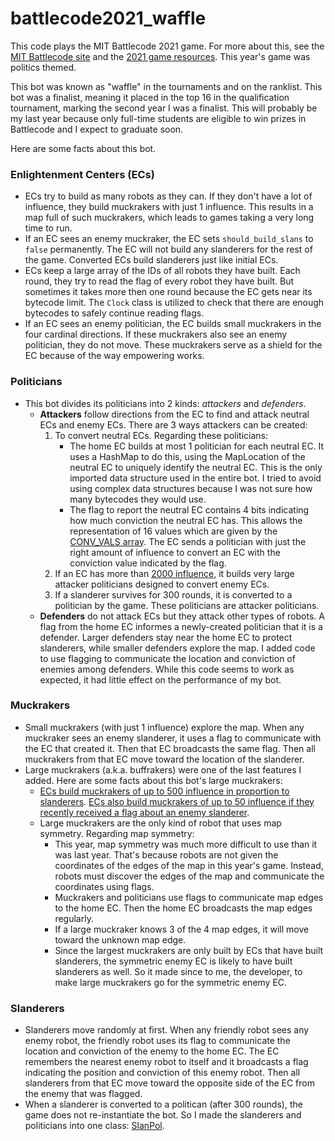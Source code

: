 # battlecode2021_waffle

This code plays the MIT Battlecode 2021 game.  For more about this, see the [MIT Battlecode site](https://battlecode.org/) and the [2021 game resources](https://2021.battlecode.org/resources).  This year's game was politics themed.

This bot was known as "waffle" in the tournaments and on the ranklist.  This bot was a finalist, meaning it placed in the top 16 in the qualification tournament, marking the second year I was a finalist.  This will probably be my last year because only full-time students are eligible to win prizes in Battlecode and I expect to graduate soon.

Here are some facts about this bot.

### Enlightenment Centers (ECs)
- ECs try to build as many robots as they can.  If they don't have a lot of influence, they build muckrakers with just 1 influence.  This results in a map full of such muckrakers, which leads to games taking a very long time to run.
- If an EC sees an enemy muckraker, the EC sets `should_build_slans` to `false` permanently.  The EC will not build any slanderers for the rest of the game.  Converted ECs build slanderers just like initial ECs.
- ECs keep a large array of the IDs of all robots they have built.  Each round, they try to read the flag of every robot they have built.  But sometimes it takes more then one round because the EC gets near its bytecode limit.  The `Clock` class is utilized to check that there are enough bytecodes to safely continue reading flags.
- If an EC sees an enemy politician, the EC builds small muckrakers in the four cardinal directions.  If these muckrakers also see an enemy politician, they do not move.  These muckrakers serve as a shield for the EC because of the way empowering works.

### Politicians
- This bot divides its politicians into 2 kinds: *attackers* and *defenders*.
    - **Attackers** follow directions from the EC to find and attack neutral ECs and enemy ECs.  There are 3 ways attackers can be created:
        1. To convert neutral ECs.  Regarding these politicians:
            - The home EC builds at most 1 politician for each neutral EC.  It uses a HashMap to do this, using the MapLocation of the neutral EC to uniquely identify the neutral EC.  This is the only imported data structure used in the entire bot.  I tried to avoid using complex data structures because I was not sure how many bytecodes they would use.
            - The flag to report the neutral EC contains 4 bits indicating how much conviction the neutral EC has.  This allows the representation of 16 values which are given by the [CONV_VALS array](https://github.com/winkelmantanner/battlecode2021_waffle/blob/49d0a7c799c313e9bdf6f50a614cf4a91a3b4412/Robot.java#L190).  The EC sends a politician with just the right amount of influence to convert an EC with the conviction value indicated by the flag.
        2. If an EC has more than [2000 influence](https://github.com/winkelmantanner/battlecode2021_waffle/blob/49d0a7c799c313e9bdf6f50a614cf4a91a3b4412/EnlightenmentCenter.java#L345), it builds very large attacker politicians designed to convert enemy ECs.
        3. If a slanderer survives for 300 rounds, it is converted to a politician by the game.  These politicians are attacker politicians.
    - **Defenders** do not attack ECs but they attack other types of robots.  A flag from the home EC informes a newly-created politician that it is a defender.  Larger defenders stay near the home EC to protect slanderers, while smaller defenders explore the map.  I added code to use flagging to communicate the location and conviction of enemies among defenders.  While this code seems to work as expected, it had little effect on the performance of my bot.

### Muckrakers
- Small muckrakers (with just 1 influence) explore the map.  When any muckraker sees an enemy slanderer, it uses a flag to communicate with the EC that created it.  Then that EC broadcasts the same flag.  Then all muckrakers from that EC move toward the location of the slanderer.
- Large muckrakers (a.k.a. buffrakers) were one of the last features I added.  Here are some facts about this bot's large muckrakers:
    - [ECs build muckrakers of up to 500 influence in proportion to slanderers](https://github.com/winkelmantanner/battlecode2021_waffle/blob/49d0a7c799c313e9bdf6f50a614cf4a91a3b4412/EnlightenmentCenter.java#L309).  [ECs also build muckrakers of up to 50 influence if they recently received a flag about an enemy slanderer](https://github.com/winkelmantanner/battlecode2021_waffle/blob/49d0a7c799c313e9bdf6f50a614cf4a91a3b4412/EnlightenmentCenter.java#L378).
    - Large muckrakers are the only kind of robot that uses map symmetry.  Regarding map symmetry:
        - This year, map symmetry was much more difficult to use than it was last year.  That's because robots are not given the coordinates of the edges of the map in this year's game.  Instead, robots must discover the edges of the map and communicate the coordinates using flags.
        - Muckrakers and politicians use flags to communicate map edges to the home EC.  Then the home EC broadcasts the map edges regularly.
        - If a large muckraker knows 3 of the 4 map edges, it will move toward the unknown map edge.
        - Since the largest muckrakers are only built by ECs that have built slanderers, the symmetric enemy EC is likely to have built slanderers as well.  So it made since to me, the developer, to make large muckrakers go for the symmetric enemy EC.

### Slanderers
- Slanderers move randomly at first.  When any friendly robot sees any enemy robot, the friendly robot uses its flag to communicate the location and conviction of the enemy to the home EC.  The EC remembers the nearest enemy robot to itself and it broadcasts a flag indicating the position and conviction of this enemy robot.  Then all slanderers from that EC move toward the opposite side of the EC from the enemy that was flagged.
- When a slanderer is converted to a politican (after 300 rounds), the game does not re-instantiate the bot.  So I made the slanderers and politicians into one class: [SlanPol](https://github.com/winkelmantanner/battlecode2021_waffle/blob/49d0a7c799c313e9bdf6f50a614cf4a91a3b4412/SlanPol.java).
